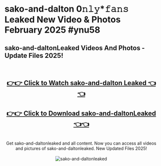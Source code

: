 # sako-and-dalton 0𝚗𝚕𝚢*𝚏𝚊𝚗𝚜 Leaked New Video & Photos February 2025 #ynu58

<h2>sako-and-daltonLeaked Videos And Photos - Update Files 2025!</h2>
<br>
<div align="center">
<h2><a href="https://mediaupload.pro?title=sako-and-dalton&ref=11F" rel="nofollow">👉👉 Click to Watch sako-and-dalton Leaked 👈👈</a></h2>
<h2><a href="https://mediaupload.pro?title=sako-and-dalton&ref=11F" rel="nofollow">👉👉 Click to Download sako-and-daltonLeaked 👈👈</a></h2>
<br>
Get sako-and-daltonleaked and all content. Now you can access all videos and pictures of sako-and-daltonleaked. New Updated Files 2025!
<br>
<br>
<a href="https://mediaupload.pro?title=sako-and-dalton&ref=11F" rel="nofollow" data-target="animated-image.originalLink"><img src="https://i.ibb.co/Gkj2r4b/banner.png" alt="sako-and-daltonleaked" style="max-width: 100%; display: inline-block;" data-target="animated-image.originalImage"></a>
</div>
<br>

